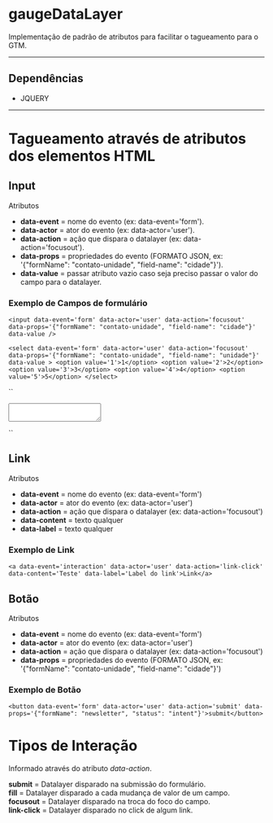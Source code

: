 # gaugeDataLayer

Implementação de padrão de atributos para facilitar o tagueamento para o GTM.

***

## Dependências

- JQUERY

***

# Tagueamento através de atributos dos elementos HTML

## Input

Atributos

- **data-event** = nome do evento (ex: data-event='form').
- **data-actor** = ator do evento (ex: data-actor='user').
- **data-action** = ação que dispara o datalayer (ex: data-action='focusout').
- **data-props** = propriedades do evento (FORMATO JSON, ex: '{"formName": "contato-unidade", "field-name": "cidade"}').
- **data-value** = passar atributo vazio caso seja preciso passar o valor do campo para o datalayer.

### Exemplo de Campos de formulário

``
<input data-event='form' data-actor='user' data-action='focusout' data-props='{"formName": "contato-unidade", "field-name": "cidade"}' data-value />
``

``
<select data-event='form' data-actor='user' data-action='focusout' data-props='{"formName": "contato-unidade", "field-name": "unidade"}'
data-value >
    <option value='1'>1</option>
    <option value='2'>2</option>
    <option value='3'>3</option>
    <option value='4'>4</option>
    <option value='5'>5</option>
</select>
``

``
<textarea data-event='form' data-actor='user' data-action='focusout' data-props='{"formName": "contato-unidade", "field-name": "cidade"}' data-value></textarea>
``

## Link

Atributos

- **data-event** = nome do evento (ex: data-event='form')
- **data-actor** = ator do evento (ex: data-actor='user')
- **data-action** = ação que dispara o datalayer (ex: data-action='focusout')
- **data-content** = texto qualquer
- **data-label** = texto qualquer

### Exemplo de Link
``
<a data-event='interaction' data-actor='user' data-action='link-click' data-content='Teste' data-label='Label do link'>Link</a>
``

## Botão

Atributos

- **data-event** = nome do evento (ex: data-event='form')
- **data-actor** = ator do evento (ex: data-actor='user')
- **data-action** = ação que dispara o datalayer (ex: data-action='focusout')
- **data-props** = propriedades do evento (FORMATO JSON, ex: '{"formName": "contato-unidade", "field-name": "cidade"}')

### Exemplo de Botão
``
<button data-event='form' data-actor='user' data-action='submit' data-props='{"formName": "newsletter", "status": "intent"}'>submit</button>
``

# Tipos de Interação

Informado através do atributo _data-action_.

**submit** = Datalayer disparado na submissão do formulário.  
**fill** = Datalayer disparado a cada mudança de valor de um campo.  
**focusout** = Datalayer disparado na troca do foco do campo.  
**link-click** = Datalayer disparado no click de algum link.

